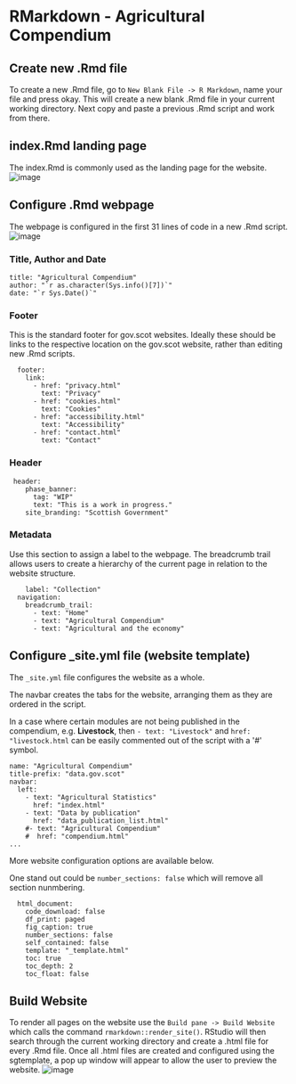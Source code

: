 # RMarkdown - Agricultural Compendium

## Create new .Rmd file

To create a new .Rmd file, go to ``` New Blank File -> R Markdown ```, name your file and press okay. This will create a new blank .Rmd file in your current working directory. Next copy and paste a previous .Rmd script and work from there.

## index.Rmd landing page
The index.Rmd is commonly used as the landing page for the website.
![image](https://github.com/DavidFrenchSG/compendium_data_gov_scot/assets/144359744/172bfeba-b961-4f48-beae-8234eae2db16)

## Configure .Rmd webpage
The webpage is configured in the first 31 lines of code in a new .Rmd script. 
![image](https://github.com/DavidFrenchSG/compendium_data_gov_scot/assets/144359744/6a705ca2-9bbd-4e10-bdbf-d5ca627f6e55)
### Title, Author and Date
```
title: "Agricultural Compendium"
author: "`r as.character(Sys.info()[7])`"
date: "`r Sys.Date()`"
```
### Footer
This is the standard footer for gov.scot websites. Ideally these should be links to the respective location on the gov.scot website, rather than editing new .Rmd scripts.
```
  footer:
    link:
      - href: "privacy.html"
        text: "Privacy"
      - href: "cookies.html"
        text: "Cookies"
      - href: "accessibility.html"
        text: "Accessibility"
      - href: "contact.html"
        text: "Contact"
```
### Header
```
 header:
    phase_banner:
      tag: "WIP"
      text: "This is a work in progress."
    site_branding: "Scottish Government"
```
### Metadata
Use this section to assign a  label to the webpage. The breadcrumb trail allows users to create a hierarchy of the current page in relation to the website structure.
```  metadata:
    label: "Collection"
  navigation:
    breadcrumb_trail:
      - text: "Home"
      - text: "Agricultural Compendium"
      - text: "Agricultural and the economy"
```
## Configure _site.yml file (website template)
The ```_site.yml``` file configures the website as a whole. 

The navbar creates the tabs for the website, arranging them as they are ordered in the script.

In a case where certain modules are not being published in the compendium, e.g. **Livestock**, then ``` - text: "Livestock" ``` and ``` href: "livestock.html ``` can be easily commented out of the script with a '#' symbol.
```
name: "Agricultural Compendium"
title-prefix: "data.gov.scot"
navbar:
  left:
    - text: "Agricultural Statistics"
      href: "index.html"
    - text: "Data by publication"
      href: "data_publication_list.html"
    #- text: "Agricultural Compendium"
    #  href: "compendium.html"
...
```
More website configuration options are available below.

One stand out could be ```number_sections: false``` which will remove all section nunmbering.
```output:
  html_document:
    code_download: false
    df_print: paged
    fig_caption: true
    number_sections: false
    self_contained: false
    template: "_template.html"
    toc: true
    toc_depth: 2
    toc_float: false
```

## Build Website
To render all pages on the website use the ```Build pane -> Build Website``` which calls the command ``` rmarkdown::render_site() ```. RStudio will then search through the current working directory and create a .html file for every .Rmd file. Once all .html files are created and configured using the sgtemplate, a pop up window will appear to allow the user to preview the website.
![image](https://github.com/DavidFrenchSG/compendium_data_gov_scot/assets/144359744/324104f9-1173-496d-8599-2f61f61739ae)
